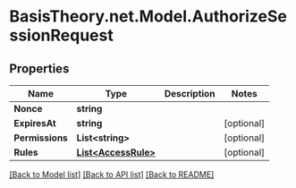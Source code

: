 
# BasisTheory.net.Model.AuthorizeSessionRequest

## Properties

Name | Type | Description | Notes
------------ | ------------- | ------------- | -------------
**Nonce** | **string** |  | 
**ExpiresAt** | **string** |  | [optional] 
**Permissions** | **List&lt;string&gt;** |  | [optional] 
**Rules** | [**List&lt;AccessRule&gt;**](AccessRule.md) |  | [optional] 

[[Back to Model list]](../README.md#documentation-for-models)
[[Back to API list]](../README.md#documentation-for-api-endpoints)
[[Back to README]](../README.md)

